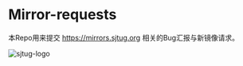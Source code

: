 # Mirror-requests

本Repo用来提交 https://mirrors.sjtug.org 相关的Bug汇报与新镜像请求。

![sjtug-logo](https://cloud.githubusercontent.com/assets/8121231/13982248/d7a70408-f123-11e5-9c54-32a0d62e3997.png)
